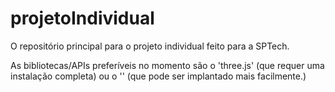 # projetoIndividual
O repositório principal para o projeto individual feito para a SPTech.

As bibliotecas/APIs preferíveis no momento são o 'three.js' (que requer uma instalação completa) ou o '<model-viewer>' (que pode ser implantado mais facilmente.)
